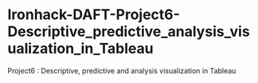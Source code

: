 # Ironhack-DAFT-Project6-Descriptive_predictive_analysis_visualization_in_Tableau
Project6 : Descriptive, predictive and analysis visualization in Tableau
